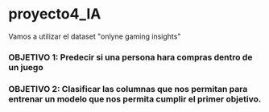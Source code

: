 # proyecto4_IA
Vamos a utilizar el dataset "onlyne gaming insights"
### OBJETIVO 1: Predecir si una persona hara compras dentro de un juego
### OBJETIVO 2: Clasificar las columnas que nos permitan para entrenar un modelo que nos permita cumplir el primer objetivo.
